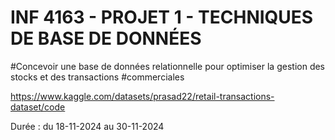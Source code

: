 # INF 4163 - PROJET 1 - TECHNIQUES DE BASE DE DONNÉES

#Concevoir une base de données relationnelle pour optimiser la gestion des stocks et des transactions #commerciales

https://www.kaggle.com/datasets/prasad22/retail-transactions-dataset/code



Durée : du 18-11-2024 au 30-11-2024
